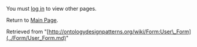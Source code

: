 You must [log in](http://ontologydesignpatterns.org/wiki/index.php?title=Special:UserLogin&returnto=Form:User_Form "Special:UserLogin") to view other pages.



Return to [Main Page](../Main_Page.md "Main Page").



Retrieved from "[http://ontologydesignpatterns.org/wiki/Form:User\_Form](../Form/User_Form.md)"